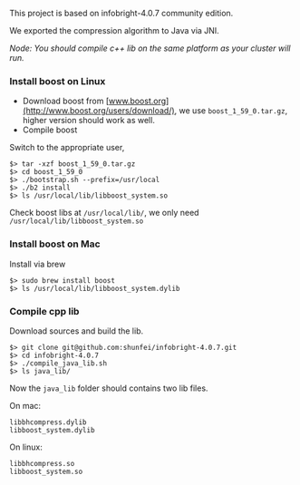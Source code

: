 This project is based on infobright-4.0.7 community edition.

We exported the compression algorithm to Java via JNI.


*Node: You should compile c++ lib on the same platform as your cluster will run.*

### Install boost on Linux

* Download boost from [www.boost.org](http://www.boost.org/users/download/), we use `boost_1_59_0.tar.gz`, higher version should work as well.
* Compile boost

Switch to the appropriate user,
	
```shell
$> tar -xzf boost_1_59_0.tar.gz
$> cd boost_1_59_0
$> ./bootstrap.sh --prefix=/usr/local
$> ./b2 install
$> ls /usr/local/lib/libboost_system.so
```

Check boost libs at `/usr/local/lib/`, we only need `/usr/local/lib/libboost_system.so`

### Install boost on Mac

Install via brew

```shell
$> sudo brew install boost
$> ls /usr/local/lib/libboost_system.dylib
```


### Compile cpp lib

Download sources and build the lib. 

```shell
$> git clone git@github.com:shunfei/infobright-4.0.7.git
$> cd infobright-4.0.7
$> ./compile_java_lib.sh
$> ls java_lib/
```

Now the `java_lib` folder should contains two lib files. 

On mac:

```
libbhcompress.dylib
libboost_system.dylib
```

On linux:

```
libbhcompress.so
libboost_system.so
```
